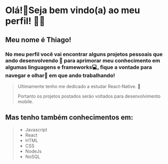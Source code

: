 # Olá!👋Seja bem vindo(a) ao meu perfil!  :tada::confetti_ball:

## Meu nome é Thiago!
### No meu perfil você vai encontrar alguns projetos pessoais que ando desenvolvendo :muscle: para aprimorar meu conhecimento em algumas linguagens e frameworks:computer:, fique a vontade para navegar e olhar:eyes: em que ando trabalhando!

> Ultimamente tenho me dedicado a estudar React-Native. :iphone:
> 
> Portanto os projetos postados serão voltados para desenvolvimento mobile.
> 
## Mas tenho também conhecimentos em:
> - Javascript
> - React
> - HTML
> - CSS
> - NodeJs
> - NoSQL
